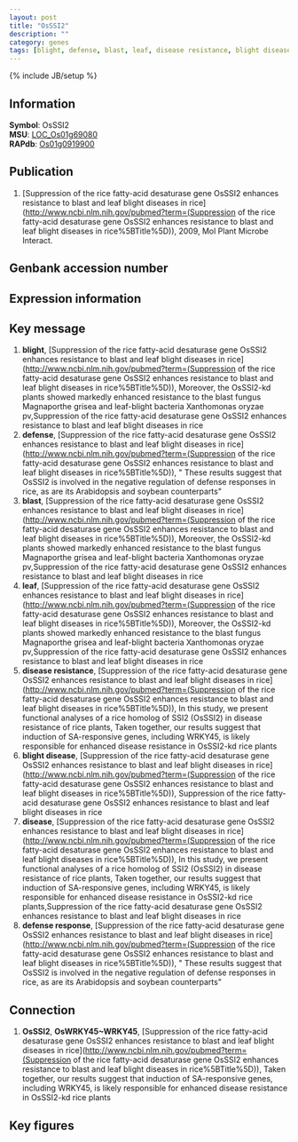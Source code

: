 ```yaml
---
layout: post
title: "OsSSI2"
description: ""
category: genes
tags: [blight, defense, blast, leaf, disease resistance, blight disease, disease, defense response, Gene]
---
```

{% include JB/setup %}

## Information
__Symbol__: OsSSI2  
__MSU__: [LOC_Os01g69080](http://rice.plantbiology.msu.edu/cgi-bin/ORF_infopage.cgi?orf=LOC_Os01g69080)  
__RAPdb__: [Os01g0919900](http://rapdb.dna.affrc.go.jp/viewer/gbrowse_details/irgsp1?name=Os01g0919900)  

## Publication
1. [Suppression of the rice fatty-acid desaturase gene OsSSI2 enhances resistance to blast and leaf blight diseases in rice](http://www.ncbi.nlm.nih.gov/pubmed?term=(Suppression of the rice fatty-acid desaturase gene OsSSI2 enhances resistance to blast and leaf blight diseases in rice%5BTitle%5D)), 2009, Mol Plant Microbe Interact.

## Genbank accession number

## Expression information

## Key message
1. __blight__, [Suppression of the rice fatty-acid desaturase gene OsSSI2 enhances resistance to blast and leaf blight diseases in rice](http://www.ncbi.nlm.nih.gov/pubmed?term=(Suppression of the rice fatty-acid desaturase gene OsSSI2 enhances resistance to blast and leaf blight diseases in rice%5BTitle%5D)),  Moreover, the OsSSI2-kd plants showed markedly enhanced resistance to the blast fungus Magnaporthe grisea and leaf-blight bacteria Xanthomonas oryzae pv,Suppression of the rice fatty-acid desaturase gene OsSSI2 enhances resistance to blast and leaf blight diseases in rice
2. __defense__, [Suppression of the rice fatty-acid desaturase gene OsSSI2 enhances resistance to blast and leaf blight diseases in rice](http://www.ncbi.nlm.nih.gov/pubmed?term=(Suppression of the rice fatty-acid desaturase gene OsSSI2 enhances resistance to blast and leaf blight diseases in rice%5BTitle%5D)), " These results suggest that OsSSI2 is involved in the negative regulation of defense responses in rice, as are its Arabidopsis and soybean counterparts"
3. __blast__, [Suppression of the rice fatty-acid desaturase gene OsSSI2 enhances resistance to blast and leaf blight diseases in rice](http://www.ncbi.nlm.nih.gov/pubmed?term=(Suppression of the rice fatty-acid desaturase gene OsSSI2 enhances resistance to blast and leaf blight diseases in rice%5BTitle%5D)),  Moreover, the OsSSI2-kd plants showed markedly enhanced resistance to the blast fungus Magnaporthe grisea and leaf-blight bacteria Xanthomonas oryzae pv,Suppression of the rice fatty-acid desaturase gene OsSSI2 enhances resistance to blast and leaf blight diseases in rice
4. __leaf__, [Suppression of the rice fatty-acid desaturase gene OsSSI2 enhances resistance to blast and leaf blight diseases in rice](http://www.ncbi.nlm.nih.gov/pubmed?term=(Suppression of the rice fatty-acid desaturase gene OsSSI2 enhances resistance to blast and leaf blight diseases in rice%5BTitle%5D)),  Moreover, the OsSSI2-kd plants showed markedly enhanced resistance to the blast fungus Magnaporthe grisea and leaf-blight bacteria Xanthomonas oryzae pv,Suppression of the rice fatty-acid desaturase gene OsSSI2 enhances resistance to blast and leaf blight diseases in rice
5. __disease resistance__, [Suppression of the rice fatty-acid desaturase gene OsSSI2 enhances resistance to blast and leaf blight diseases in rice](http://www.ncbi.nlm.nih.gov/pubmed?term=(Suppression of the rice fatty-acid desaturase gene OsSSI2 enhances resistance to blast and leaf blight diseases in rice%5BTitle%5D)),  In this study, we present functional analyses of a rice homolog of SSI2 (OsSSI2) in disease resistance of rice plants, Taken together, our results suggest that induction of SA-responsive genes, including WRKY45, is likely responsible for enhanced disease resistance in OsSSI2-kd rice plants
6. __blight disease__, [Suppression of the rice fatty-acid desaturase gene OsSSI2 enhances resistance to blast and leaf blight diseases in rice](http://www.ncbi.nlm.nih.gov/pubmed?term=(Suppression of the rice fatty-acid desaturase gene OsSSI2 enhances resistance to blast and leaf blight diseases in rice%5BTitle%5D)), Suppression of the rice fatty-acid desaturase gene OsSSI2 enhances resistance to blast and leaf blight diseases in rice
7. __disease__, [Suppression of the rice fatty-acid desaturase gene OsSSI2 enhances resistance to blast and leaf blight diseases in rice](http://www.ncbi.nlm.nih.gov/pubmed?term=(Suppression of the rice fatty-acid desaturase gene OsSSI2 enhances resistance to blast and leaf blight diseases in rice%5BTitle%5D)),  In this study, we present functional analyses of a rice homolog of SSI2 (OsSSI2) in disease resistance of rice plants, Taken together, our results suggest that induction of SA-responsive genes, including WRKY45, is likely responsible for enhanced disease resistance in OsSSI2-kd rice plants,Suppression of the rice fatty-acid desaturase gene OsSSI2 enhances resistance to blast and leaf blight diseases in rice
8. __defense response__, [Suppression of the rice fatty-acid desaturase gene OsSSI2 enhances resistance to blast and leaf blight diseases in rice](http://www.ncbi.nlm.nih.gov/pubmed?term=(Suppression of the rice fatty-acid desaturase gene OsSSI2 enhances resistance to blast and leaf blight diseases in rice%5BTitle%5D)), " These results suggest that OsSSI2 is involved in the negative regulation of defense responses in rice, as are its Arabidopsis and soybean counterparts"

## Connection
1. __OsSSI2__, __OsWRKY45~WRKY45__, [Suppression of the rice fatty-acid desaturase gene OsSSI2 enhances resistance to blast and leaf blight diseases in rice](http://www.ncbi.nlm.nih.gov/pubmed?term=(Suppression of the rice fatty-acid desaturase gene OsSSI2 enhances resistance to blast and leaf blight diseases in rice%5BTitle%5D)),  Taken together, our results suggest that induction of SA-responsive genes, including WRKY45, is likely responsible for enhanced disease resistance in OsSSI2-kd rice plants

## Key figures


